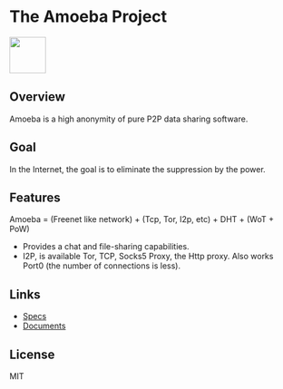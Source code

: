# The Amoeba Project

<img src="https://github.com/Alliance-Network/Specs/raw/master/icons/Amoeba.png" width="64">

## Overview

Amoeba is a high anonymity of pure P2P data sharing software.

## Goal

In the Internet, the goal is to eliminate the suppression by the power.

## Features

Amoeba = (Freenet like network) + (Tcp, Tor, I2p, etc) + DHT + (WoT + PoW)

 * Provides a chat and file-sharing capabilities.
 * I2P, is available Tor, TCP, Socks5 Proxy, the Http proxy. Also works Port0 (the number of connections is less).

## Links
 
 * [Specs](https://github.com/Alliance-Network/Specs/tree/master/Amoeba)
 * [Documents](http://alliance-network.github.io/docs/Amoeba/index.en)

## License

MIT
